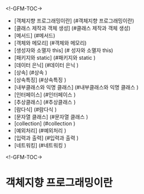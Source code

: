 <!-GFM-TOC->
* [객체지향 프로그래밍이란] (#객체지향 프로그래밍이란)
* [클래스 제작과 객체 생성] (#클래스 제작과 객체 생성)
* [메서드] (#메서드)
* [객체와 메모리] (#객체와 메모리)
* [생성자와 소멸자 this] (# 성자와 소멸자 this)
* [패키지와 static] (#패키지와 static )
* [데이터 은닉] (#데이터 은닉 )
* [상속] (#상속 )
* [상속특징] (#상속특징 )
* [내부클래스와 익명 클래스] (#내부클래스와 익명 클래스 )
* [인터페이스] (#인터페이스 )
* [추상클래스] (#추상클래스 )
* [람다식] (#람다식 )
* [문자열 클래스] (#문자열 클래스 )
* [collection] (#collection )
* [예외처리] (#예외처리 )
* [입력과 출력] (#입력과 출력 )
* [네트워킹] (#네트워킹 )


<!-GFM-TOC->


# 객체지향 프로그래밍이란

